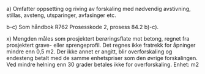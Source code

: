 a) Omfatter oppsetting og riving av forskaling med nødvendig avstivning, stillas, avsteng, utsparinger, avfasinger etc.

b-c) Som håndbok R762 Prosesskode 2, prosess 84.2 b)-c).

x) Mengden måles som prosjektert berøringsflate mot betong, regnet fra prosjektert grave- eller sprengeprofil. Det regnes ikke fratrekk for åpninger mindre enn 0,5 m2. Der ikke annet er angitt, blir overforskaling og endesteng betalt med de samme enhetspriser som den øvrige forskalingen. Ved mindre helning enn 30 grader betales ikke for overforskaling. Enhet: m2

